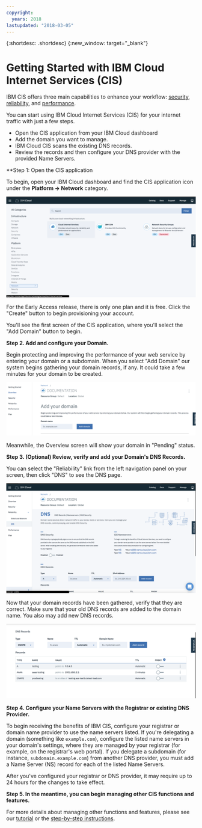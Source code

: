 ```yaml
---
copyright:
  years: 2018
lastupdated: "2018-03-05"
---
```


{:shortdesc: .shortdesc}
{:new_window: target="_blank"}

# Getting Started with IBM Cloud Internet Services (CIS)

IBM CIS offers three main capabilities to enhance your workflow: [security](managing-for-security.html), [reliability](managing-for-reliability.html), and [performance](managing-for-performance.html).

You can start using IBM Cloud Internet Services (CIS) for your internet traffic with just a few steps.

 * Open the CIS application from your IBM Cloud dashboard
 * Add the domain you want to manage.
 * IBM Cloud CIS scans the existing DNS records.
 * Review the records and then configure your DNS provider with the provided Name Servers.

**Step 1: Open the CIS application 

To begin, open your IBM Cloud dashboard and find the CIS application icon under the **Platform -> Network** category.

![Catalog](images/catalog-cis-tile.png)

For the Early Access release, there is only one plan and it is free. Click the "Create" button to begin provisioning your account.

You'll see the first screen of the CIS application, where you'll select the "Add Domain" button to begin.

**Step 2. Add and configure your Domain.**

Begin protecting and improving the performance of your web service by entering your domain or a subdomain. When you select "Add Domain" our system begins gathering your domain records, if any. It could take a few minutes for your domain to be created.

![Getting Started](images/overview-add-domain.png)

Meanwhile, the Overview screen will show your domain in "Pending" status.

**Step 3. (Optional) Review, verify and add your Domain's DNS Records.**

You can select the "Reliability" link from the left navigation panel on your screen, then click "DNS" to see the DNS page.

![Secure DNS](images/dns/dns-page.png)

Now that your domain records have been gathered, verify that they are correct. Make sure that your old DNS records are added to the domain name. You also may add new DNS records.

![Secure DNS](images/dns/list-dns-records.png)

**Step 4. Configure your Name Servers with the Registrar or existing DNS Provider.**

To begin receiving the benefits of IBM CIS, configure your registrar or domain name provider to use the name servers listed. If you're delegating a domain (something like `example.com`), configure the listed name servers in your domain's settings, where they are managed by your registrar (for example, on the registrar's web portal). If you delegate a subdomain (for instance, `subdomain.example.com`) from another DNS provider, you must add a Name Server (NS) record for each of the listed Name Servers.

After you've configured your registrar or DNS provider, it may require up to 24 hours for the changes to take effect.

**Step 5. In the meantime, you can begin managing other CIS functions and features.**

For more details about managing other functions and features, please see our [tutorial]() or the [step-by-step instructions](how-to.html).
